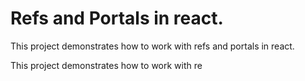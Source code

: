 # Refs and Portals in react.

This project demonstrates how to work with refs and portals in react.

This project demonstrates how to work with re 